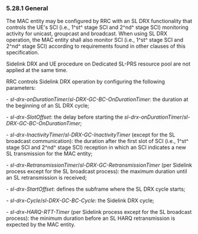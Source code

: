 ### 5.28.1 General

The MAC entity may be configured by RRC with an SL DRX functionality
that controls the UE\'s SCI (i.e., 1^st^ stage SCI and 2^nd^ stage SCI)
monitoring activity for unicast, groupcast and broadcast. When using SL
DRX operation, the MAC entity shall also monitor SCI (i.e., 1^st^ stage
SCI and 2^nd^ stage SCI) according to requirements found in other
clauses of this specification.

Sidelink DRX and UE procedure on Dedicated SL-PRS resource pool are not
applied at the same time.

RRC controls Sidelink DRX operation by configuring the following
parameters:

\- *sl-drx-onDurationTimer*/*sl-DRX-GC-BC-OnDurationTimer*: the duration
at the beginning of an SL DRX cycle;

\- *sl-drx-SlotOffset*: the delay before starting the
*sl-drx-onDurationTimer*/*sl-DRX-GC-BC-OnDurationTimer*;

\- *sl-drx-InactivityTimer*/*sl-DRX-GC-InactivityTimer* (except for the
SL broadcast communication): the duration after the first slot of SCI
(i.e., 1^st^ stage SCI and 2^nd^ stage SCI) reception in which an SCI
indicates a new SL transmission for the MAC entity;

\- *sl-drx-RetransmissionTimer*/*sl-DRX-GC-RetransmissionTimer* (per
Sidelink process except for the SL broadcast process): the maximum
duration until an SL retransmission is received;

\- *sl-drx-StartOffset*: defines the subframe where the SL DRX cycle
starts;

\- *sl-drx-Cycle*/*sl-DRX-GC-BC-Cycle*: the Sidelink DRX cycle;

\- *sl-drx-HARQ-RTT-Timer* (per Sidelink process except for the SL
broadcast process): the minimum duration before an SL HARQ
retransmission is expected by the MAC entity.